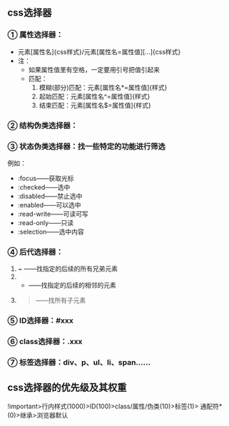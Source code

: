 ## css选择器
### ① 属性选择器：
- 元素[属性名]{css样式}/元素[属性名=属性值][…]{css样式}
- 注：<br/>
  - 如果属性值里有空格，一定要用引号把值引起来<br/>
  - 匹配：<br/>
    1. 模糊(部分)匹配：元素[属性名*=属性值]{样式}
    2. 起始匹配：元素[属性名^=属性值]{样式}
    3. 结束匹配：元素[属性名$=属性值]{样式}
### ② 结构伪类选择器：

### ③ 状态伪类选择器：找一些特定的功能进行筛选
例如：
   - :focus——获取光标
   - :checked——选中
   - :disabled——禁止选中
   - :enabled——可以选中
   - :read-write——可读可写
   - :read-only——只读
   - :selection——选中内容
### ④ 后代选择器：
   1. ~ ——找指定的后续的所有兄弟元素
   2. + ——找指定的后续的相邻的元素
   3. > ——找所有子元素
### ⑤ ID选择器：#xxx
### ⑥ class选择器：.xxx
### ⑦ 标签选择器：div、p、ul、li、span……

## css选择器的优先级及其权重
!important>行内样式(1000)>ID(100)>class/属性/伪类(10)>标签(1)> 通配符*(0)>继承>浏览器默认

